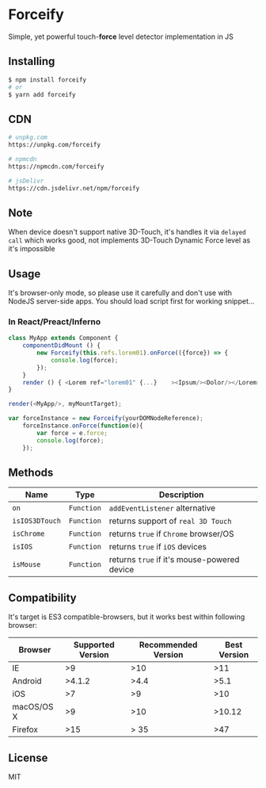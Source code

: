 # Forceify

Simple, yet powerful touch-**force** level detector implementation in JS

## Installing

```bash
$ npm install forceify
# or
$ yarn add forceify
```

## CDN

```bash
# unpkg.com
https://unpkg.com/forceify

# npmcdn
https://npmcdn.com/forceify

# jsDelivr
https://cdn.jsdelivr.net/npm/forceify
```

## Note

When device doesn't support native 3D-Touch, it's handles it via `delayed call` which works good, not implements 3D-Touch Dynamic Force level as it's impossible

## Usage

It's browser-only mode, so please use it carefully and don't use with NodeJS server-side apps.
You should load script first for working snippet...

### In React/Preact/Inferno

```javascript
class MyApp extends Component {
    componentDidMount () {
        new Forceify(this.refs.lorem01).onForce(({force}) => {
            console.log(force);
        });
    }
    render () { <Lorem ref="lorem01" {...}    ><Ipsum/><Dolor/></Lorem> }
}

render(<MyApp/>, myMountTarget);
```

```javascript
var forceInstance = new Forceify(yourDOMNodeReference);
    forceInstance.onForce(function(e){
        var force = e.force;
        console.log(force);
    });
```

## Methods

| Name       | Type       | Description                                 |
|----------------|------------|---------------------------------------------|
| `on`           | `Function` | `addEventListener` alternative              |
| `isIOS3DTouch` | `Function` | returns support of `real 3D Touch`          |
| `isChrome`     | `Function` | returns `true` if `Chrome` browser/OS       |
| `isIOS`        | `Function` | returns `true` if `iOS` devices             |
| `isMouse`      | `Function` | returns `true` if it's mouse-powered device |

## Compatibility

It's target is ES3 compatible-browsers, but it works best within following browser:

| Browser    | Supported Version | Recommended Version | Best Version |
|------------|-------------------|---------------------|--------------|
| IE         | >9                | >10                 | >11          |
| Android    | >4.1.2            | >4.4                | >5.1         |
| iOS        | >7                | >9                  | >10          |
| macOS/OS X | >9                | >10                 | >10.12       |
| Firefox    | >15               | > 35                | >47          |

## License

MIT